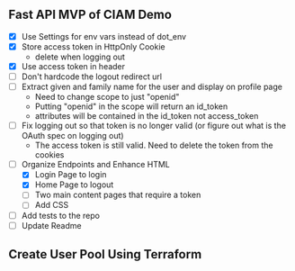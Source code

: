 ## Fast API MVP of CIAM Demo

- [x] Use Settings for env vars instead of dot_env
- [x] Store access token in HttpOnly Cookie
  - delete when logging out
- [x] Use access token in header
- [ ] Don't hardcode the logout redirect url
- [ ] Extract given and family name for the user and display on profile page
  - Need to change scope to just "openid"
  - Putting "openid" in the scope will return an id_token
  - attributes will be contained in the id_token not access_token
- [ ] Fix logging out so that token is no longer valid (or figure out what is the OAuth spec on logging out)
  - The access token is still valid. Need to delete the token from the cookies
- [ ] Organize Endpoints and Enhance HTML
  - [x] Login Page to login
  - [x] Home Page to logout
  - [ ] Two main content pages that require a token
  - [ ] Add CSS
- [ ] Add tests to the repo
- [ ] Update Readme

## Create User Pool Using Terraform
